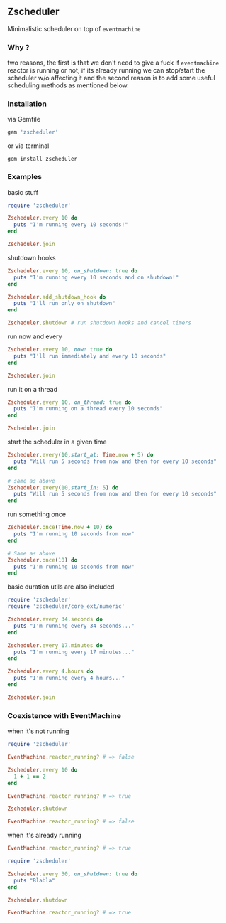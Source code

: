 ## Zscheduler 
Minimalistic scheduler on top of `eventmachine`

### Why ?
two reasons, the first is that we don't need to give a fuck if `eventmachine`
reactor is running or not, if its already running we can stop/start the scheduler
w/o affecting it and the second reason is to add some useful
scheduling methods as mentioned below.

### Installation
via Gemfile

```ruby
gem 'zscheduler'
```

or via terminal
```
gem install zscheduler
```

### Examples

basic stuff

```ruby
require 'zscheduler'

Zscheduler.every 10 do
  puts "I'm running every 10 seconds!"
end

Zscheduler.join
```

shutdown hooks

```ruby
Zscheduler.every 10, on_shutdown: true do
  puts "I'm running every 10 seconds and on shutdown!"
end

Zscheduler.add_shutdown_hook do
  puts "I'll run only on shutdown"
end

Zscheduler.shutdown # run shutdown hooks and cancel timers
```

run now and every
```ruby
Zscheduler.every 10, now: true do
  puts "I'll run immediately and every 10 seconds"
end

Zscheduler.join
```

run it on a thread

```ruby
Zscheduler.every 10, on_thread: true do
  puts "I'm running on a thread every 10 seconds"
end

Zscheduler.join
```

start the scheduler in a given time
```ruby
Zscheduler.every(10,start_at: Time.now + 5) do
  puts "Will run 5 seconds from now and then for every 10 seconds"
end

# same as above
Zscheduler.every(10,start_in: 5) do
  puts "Will run 5 seconds from now and then for every 10 seconds"
end
```
run something once
```ruby
Zscheduler.once(Time.now + 10) do
  puts "I'm running 10 seconds from now"
end

# Same as above
Zscheduler.once(10) do
  puts "I'm running 10 seconds from now"
end
```

basic duration utils are also included

```ruby
require 'zscheduler'
require 'zscheduler/core_ext/numeric'

Zscheduler.every 34.seconds do
  puts "I'm running every 34 seconds..."
end

Zscheduler.every 17.minutes do
  puts "I'm running every 17 minutes..."
end

Zscheduler.every 4.hours do
  puts "I'm running every 4 hours..."
end

Zscheduler.join
```

### Coexistence with EventMachine
when it's not running
```ruby
require 'zscheduler'

EventMachine.reactor_running? # => false

Zscheduler.every 10 do
  1 + 1 == 2
end

EventMachine.reactor_running? # => true

Zscheduler.shutdown

EventMachine.reactor_running? # => false
```
when it's already running

```ruby
EventMachine.reactor_running? # => true

require 'zscheduler'

Zscheduler.every 30, on_shutdown: true do
  puts "Blabla"
end

Zscheduler.shutdown 

EventMachine.reactor_running? # => true
```

